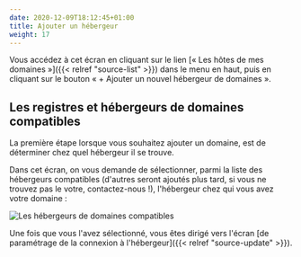 ```yaml
---
date: 2020-12-09T18:12:45+01:00
title: Ajouter un hébergeur
weight: 17
---
```


Vous accédez à cet écran en cliquant sur le lien [« Les hôtes de mes domaines »]({{< relref "source-list" >}}) dans le menu en haut, puis en cliquant sur le bouton « + Ajouter un nouvel hébergeur de domaines ».

## Les registres et hébergeurs de domaines compatibles

La première étape lorsque vous souhaitez ajouter un domaine, est de déterminer chez quel hébergeur il se trouve.

Dans cet écran, on vous demande de sélectionner, parmi la liste des hébergeurs compatibles (d'autres seront ajoutés plus tard, si vous ne trouvez pas le votre, contactez-nous !), l'hébergeur chez qui vous avez votre domaine :

![Les hébergeurs de domaines compatibles](hosters-choice.png)

Une fois que vous l'avez sélectionné, vous êtes dirigé vers l'écran [de paramétrage de la connexion à l'hébergeur]({{< relref "source-update" >}}).

